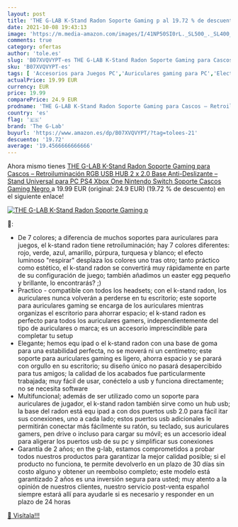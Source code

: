 ```yaml
---
layout: post
title: 'THE G-LAB K-Stand Radon Soporte Gaming p al 19.72 % de descuento'
date: 2021-10-08 19:43:13
image: 'https://m.media-amazon.com/images/I/41NP50SI0rL._SL500_._SL400_.jpg'
comments: true
category: ofertas
author: 'tole.es'
slug: 'B07XVQVYPT-es THE G-LAB K-Stand Radon Soporte Gaming para Cascos –...'
sku: 'B07XVQVYPT-es'
tags: [ 'Accesorios para Juegos PC','Auriculares gaming para PC','Electrónica','Informática','Juegos y Accesorios para PC','Videojuegos','nintendo','ps4','the g-lab','xbox', ]
actualPrice: 19.99 EUR
currency: EUR
price: 19.99
comparePrice: 24.9 EUR
prodname: 'THE G-LAB K-Stand Radon Soporte Gaming para Cascos – Retroiluminación RGB  USB HUB 2 x 2.0  Base Anti-Deslizante – Stand Universal para PC PS4 Xbox One Nintendo Switch Soporte Cascos Gaming  Negro '
country: 'es'
flag: '🇪🇸'
brand: 'The G-Lab'
buyurl: 'https://www.amazon.es/dp/B07XVQVYPT/?tag=tolees-21'
descuento: '19.72'
average: '19.4566666666666'
---
```


Ahora mismo tienes [THE G-LAB K-Stand Radon Soporte Gaming para Cascos – Retroiluminación RGB  USB HUB 2 x 2.0  Base Anti-Deslizante – Stand Universal para PC PS4 Xbox One Nintendo Switch Soporte Cascos Gaming  Negro ](https://www.amazon.es/dp/B07XVQVYPT/?tag=tolees-21) a 19.99 EUR (original: 24.9 EUR) (19.72 %  de descuento) en el siguiente enlace!

[![THE G-LAB K-Stand Radon Soporte Gaming p](https://m.media-amazon.com/images/I/41NP50SI0rL._SL500_._SL400_.jpg)](https://www.amazon.es/dp/B07XVQVYPT/?tag=tolees-21)

🔎:

- De 7 colores; a diferencia de muchos soportes para auriculares para juegos, el k-stand radon tiene retroiluminación; hay 7 colores diferentes: rojo, verde, azul, amarillo, púrpura, turquesa y blanco; el efecto luminoso "respirar" desplaza los colores uno tras otro; tanto práctico como estético, el k-stand radon se convertirá muy rápidamente en parte de su configuración de juego; también añadimos un easter egg pequeño y brillante, lo encontrarás? ;)
- Practico - compatible con todos los headsets; con el k-stand radon, los auriculares nunca volverán a perderse en tu escritorio; este soporte para auriculares gaming se encarga de los auriculares mientras organizas el escritorio para ahorrar espacio; el k-stand radon es perfecto para todos los auriculares gamers, independientemente del tipo de auriculares o marca; es un accesorio imprescindible para completar tu setup
- Elegante; hemos equ ipad o el k-stand radon con una base de goma para una estabilidad perfecta, no se moverá ni un centímetro; este soporte para auriculares gaming es ligero, ahorra espacio y se parará con orgullo en su escritorio; su diseño único no pasará desapercibido para tus amigos; la calidad de los acabados fue particularmente trabajada; muy fácil de usar, conéctelo a usb y funciona directamente; no se necesita software
- Multifuncional; además de ser utilizado como un soporte para auriculares de jugador, el k-stand radon también sirve como un hub usb; la base del radon está equ ipad a con dos puertos usb 2.0 para fácil itar sus conexiones, uno a cada lado; estos puertos usb adicionales le permitirán conectar más fácilmente su ratón, su teclado, sus auriculares gamers, pen drive o incluso para cargar su móvil; es un accesorio ideal para aligerar los puertos usb de su pc y simplificar sus conexiones
- Garantía de 2 años; en the g-lab, estamos comprometidos a probar todos nuestros productos para garantizar la mejor calidad posible; si el producto no funciona, te permite devolverlo en un plazo de 30 días sin costo alguno y obtener un reembolso completo; este modelo está garantizado 2 años es una inversión segura para usted; muy atento a la opinión de nuestros clientes, nuestro servicio post-venta español siempre estará allí para ayudarle si es necesario y responder en un plazo de 24 horas

[🛒 Visítala!!!](https://www.amazon.es/dp/B07XVQVYPT/?tag=tolees-21)

